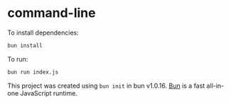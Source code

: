 # command-line

To install dependencies:

```bash
bun install
```

To run:

```bash
bun run index.js
```

This project was created using `bun init` in bun v1.0.16. [Bun](https://bun.sh) is a fast all-in-one JavaScript runtime.
